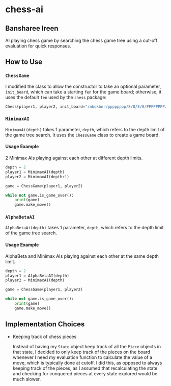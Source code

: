 # chess-ai
## Bansharee Ireen

AI playing chess game by searching the chess game tree using a cut-off evaluation for quick responses.

## How to Use

### `ChessGame`

I modified the class to allow the constructor to take an optional parameter, `init_board`, which can take a starting `fen` for the game board; otherwise, it uses the default `fen` used by the `chess` package:

```Python
Chess(player1, player2, init_board="rnbqkbnr/pppppppp/8/8/8/8/PPPPPPPP/RNBQKBNR w KQkq - 0 1")
```

### `MinimaxAI`

`MinimaxAi(depth)` takes 1 parameter, `depth`, which refers to the depth limit of the game tree search. It uses the `ChessGame` class to create a game board.

#### Usage Example

2 Minimax AIs playing against each other at different depth limits.

```Python
depth = 2
player1 = MinimaxAI(depth)
player2 = MinimaxAI(depth+1)

game = ChessGame(player1, player2)

while not game.is_game_over():
    print(game)
    game.make_move()
```

### `AlphaBetaAI`

`AlphaBetaAi(depth)` takes 1 parameter, `depth`, which refers to the depth limit of the game tree search.

#### Usage Example

AlphaBeta and Minimax AIs playing against each other at the same depth limit.

```Python
depth = 2
player1 = AlphaBetaAI(depth)
player2 = MinimaxAI(depth)

game = ChessGame(player1, player2)

while not game.is_game_over():
    print(game)
    game.make_move()
```

## Implementation Choices

* Keeping track of chess pieces

    Instead of having my `State` object keep track of all the `Piece` objects in that state, I decided to only keep track of the pieces on the board whenever I need my evaluation function to calculate the value of a move, which is typically done at cutoff. I did this, as opposed to always keeping track of the pieces, as I assumed that recalculating the state and checking for conquered pieces at every state explored would be much slower.
